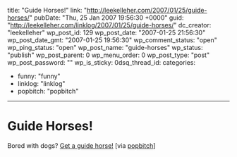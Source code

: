 title: "Guide Horses!"
link: "http://leekelleher.com/2007/01/25/guide-horses/"
pubDate: "Thu, 25 Jan 2007 19:56:30 +0000"
guid: "http://leekelleher.com/linklog/2007/01/25/guide-horses/"
dc_creator: "leekelleher"
wp_post_id: 129
wp_post_date: "2007-01-25 21:56:30"
wp_post_date_gmt: "2007-01-25 19:56:30"
wp_comment_status: "open"
wp_ping_status: "open"
wp_post_name: "guide-horses"
wp_status: "publish"
wp_post_parent: 0
wp_menu_order: 0
wp_post_type: "post"
wp_post_password: ""
wp_is_sticky: 0dsq_thread_id: 
categories:
  - funny: "funny"
  - linklog: "linklog"
  - popbitch: "popbitch"

---

# Guide Horses!

Bored with dogs? <a href="http://www.guidehorse.org/photo_page.htm">Get a guide horse!</a> [via <a href="http://www.popbitch.com/">popbitch</a>]